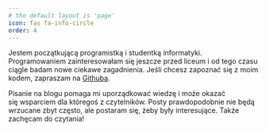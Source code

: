 ```yaml
---
# the default layout is 'page'
icon: fas fa-info-circle
order: 4
---
```


Jestem początkującą programistką i studentką informatyki. Programowaniem zainteresowałam się jeszcze przed liceum i od tego czasu ciągle badam nowe ciekawe zagadnienia. Jeśli chcesz zapoznać się z moim kodem, zapraszam na [Githuba][github].

Pisanie na blogu pomaga mi uporządkować wiedzę i może okazać się wsparciem dla któregoś z czytelników. Posty prawdopodobnie nie będą wrzucane zbyt często, ale postaram się, żeby były interesujące. Także zachęcam do czytania!

[github]: [https://github.com/karo-fox]
